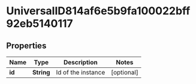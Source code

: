 

# UniversalID814af6e5b9fa100022bff92eb5140117


## Properties

| Name | Type | Description | Notes |
|------------ | ------------- | ------------- | -------------|
|**id** | **String** | Id of the instance |  [optional] |




